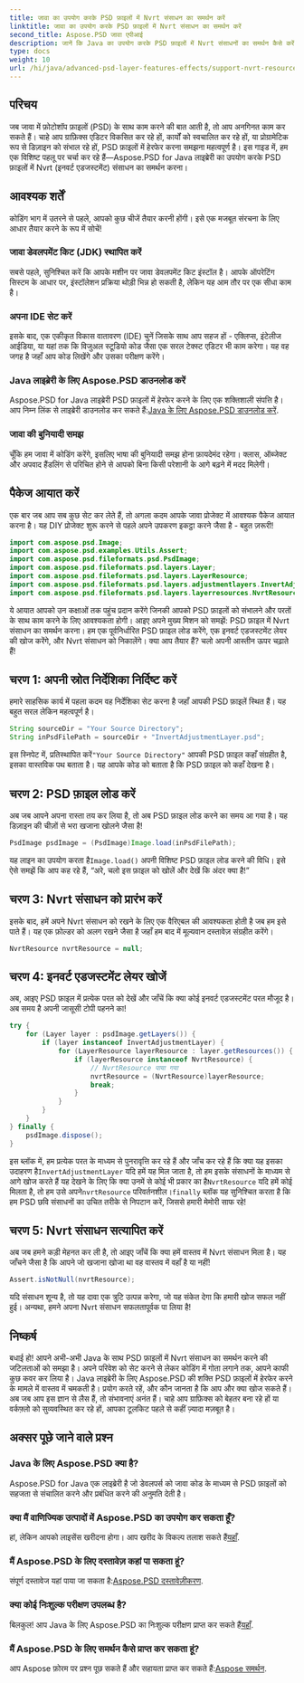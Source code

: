 ```yaml
---
title: जावा का उपयोग करके PSD फ़ाइलों में Nvrt संसाधन का समर्थन करें
linktitle: जावा का उपयोग करके PSD फ़ाइलों में Nvrt संसाधन का समर्थन करें
second_title: Aspose.PSD जावा एपीआई
description: जानें कि Java का उपयोग करके PSD फ़ाइलों में Nvrt संसाधनों का समर्थन कैसे करें। Aspose.PSD के साथ आसानी से फ़ाइलें लोड करना और मूल्यवान संसाधन निकालना सीखें।
type: docs
weight: 10
url: /hi/java/advanced-psd-layer-features-effects/support-nvrt-resource-psd-files/
---
```

## परिचय
जब जावा में फ़ोटोशॉप फ़ाइलों (PSD) के साथ काम करने की बात आती है, तो आप अनगिनत काम कर सकते हैं। चाहे आप ग्राफ़िक्स एडिटर विकसित कर रहे हों, कार्यों को स्वचालित कर रहे हों, या प्रोग्रामेटिक रूप से डिज़ाइन को संभाल रहे हों, PSD फ़ाइलों में हेरफेर करना समझना महत्वपूर्ण है। इस गाइड में, हम एक विशिष्ट पहलू पर चर्चा कर रहे हैं—Aspose.PSD for Java लाइब्रेरी का उपयोग करके PSD फ़ाइलों में Nvrt (इनवर्ट एडजस्टमेंट) संसाधन का समर्थन करना।
## आवश्यक शर्तें
कोडिंग भाग में उतरने से पहले, आपको कुछ चीजें तैयार करनी होंगी। इसे एक मजबूत संरचना के लिए आधार तैयार करने के रूप में सोचें!
### जावा डेवलपमेंट किट (JDK) स्थापित करें
सबसे पहले, सुनिश्चित करें कि आपके मशीन पर जावा डेवलपमेंट किट इंस्टॉल है। आपके ऑपरेटिंग सिस्टम के आधार पर, इंस्टॉलेशन प्रक्रिया थोड़ी भिन्न हो सकती है, लेकिन यह आम तौर पर एक सीधा काम है। 
### अपना IDE सेट करें
इसके बाद, एक एकीकृत विकास वातावरण (IDE) चुनें जिसके साथ आप सहज हों - एक्लिप्स, इंटेलीज आईडिया, या यहां तक कि विजुअल स्टूडियो कोड जैसा एक सरल टेक्स्ट एडिटर भी काम करेगा। यह वह जगह है जहाँ आप कोड लिखेंगे और उसका परीक्षण करेंगे।
### Java लाइब्रेरी के लिए Aspose.PSD डाउनलोड करें
 Aspose.PSD for Java लाइब्रेरी PSD फ़ाइलों में हेरफेर करने के लिए एक शक्तिशाली संपत्ति है। आप निम्न लिंक से लाइब्रेरी डाउनलोड कर सकते हैं:[Java के लिए Aspose.PSD डाउनलोड करें](https://releases.aspose.com/psd/java/).
### जावा की बुनियादी समझ
चूँकि हम जावा में कोडिंग करेंगे, इसलिए भाषा की बुनियादी समझ होना फ़ायदेमंद रहेगा। क्लास, ऑब्जेक्ट और अपवाद हैंडलिंग से परिचित होने से आपको बिना किसी परेशानी के आगे बढ़ने में मदद मिलेगी।
## पैकेज आयात करें
एक बार जब आप सब कुछ सेट कर लेते हैं, तो अगला कदम आपके जावा प्रोजेक्ट में आवश्यक पैकेज आयात करना है। यह DIY प्रोजेक्ट शुरू करने से पहले अपने उपकरण इकट्ठा करने जैसा है - बहुत ज़रूरी!
```java
import com.aspose.psd.Image;
import com.aspose.psd.examples.Utils.Assert;
import com.aspose.psd.fileformats.psd.PsdImage;
import com.aspose.psd.fileformats.psd.layers.Layer;
import com.aspose.psd.fileformats.psd.layers.LayerResource;
import com.aspose.psd.fileformats.psd.layers.adjustmentlayers.InvertAdjustmentLayer;
import com.aspose.psd.fileformats.psd.layers.layerresources.NvrtResource;
```
ये आयात आपको उन कक्षाओं तक पहुंच प्रदान करेंगे जिनकी आपको PSD फ़ाइलों को संभालने और परतों के साथ काम करने के लिए आवश्यकता होगी।
आइए अपने मुख्य मिशन को समझें: PSD फ़ाइल में Nvrt संसाधन का समर्थन करना। हम एक पूर्वनिर्धारित PSD फ़ाइल लोड करेंगे, एक इनवर्ट एडजस्टमेंट लेयर की खोज करेंगे, और Nvrt संसाधन को निकालेंगे। क्या आप तैयार हैं? चलो अपनी आस्तीन ऊपर चढ़ाते हैं!
## चरण 1: अपनी स्रोत निर्देशिका निर्दिष्ट करें
हमारे साहसिक कार्य में पहला कदम वह निर्देशिका सेट करना है जहाँ आपकी PSD फ़ाइलें स्थित हैं। यह बहुत सरल लेकिन महत्वपूर्ण है।
```java
String sourceDir = "Your Source Directory";
String inPsdFilePath = sourceDir + "InvertAdjustmentLayer.psd";
```
 इस स्निपेट में, प्रतिस्थापित करें`"Your Source Directory"` आपकी PSD फ़ाइल कहाँ संग्रहीत है, इसका वास्तविक पथ बताता है। यह आपके कोड को बताता है कि PSD फ़ाइल को कहाँ देखना है।
## चरण 2: PSD फ़ाइल लोड करें
अब जब आपने अपना रास्ता तय कर लिया है, तो अब PSD फ़ाइल लोड करने का समय आ गया है। यह डिज़ाइन की चीज़ों से भरा खजाना खोलने जैसा है!
```java
PsdImage psdImage = (PsdImage)Image.load(inPsdFilePath);
```
यह लाइन का उपयोग करता है`Image.load()` अपनी विशिष्ट PSD फ़ाइल लोड करने की विधि। इसे ऐसे समझें कि आप कह रहे हैं, “अरे, चलो इस फ़ाइल को खोलें और देखें कि अंदर क्या है!”
## चरण 3: Nvrt संसाधन को प्रारंभ करें
इसके बाद, हमें अपने Nvrt संसाधन को रखने के लिए एक वैरिएबल की आवश्यकता होती है जब हम इसे पाते हैं। यह एक फ़ोल्डर को अलग रखने जैसा है जहाँ हम बाद में मूल्यवान दस्तावेज़ संग्रहीत करेंगे।
```java
NvrtResource nvrtResource = null;
```
## चरण 4: इनवर्ट एडजस्टमेंट लेयर खोजें
अब, आइए PSD फ़ाइल में प्रत्येक परत को देखें और जाँचें कि क्या कोई इनवर्ट एडजस्टमेंट परत मौजूद है। अब समय है अपनी जासूसी टोपी पहनने का!
```java
try {
    for (Layer layer : psdImage.getLayers()) {
        if (layer instanceof InvertAdjustmentLayer) {
            for (LayerResource layerResource : layer.getResources()) {
                if (layerResource instanceof NvrtResource) {
                    // NvrtResource पाया गया
                    nvrtResource = (NvrtResource)layerResource;
                    break;
                }
            }
        }
    }
} finally {
    psdImage.dispose();
}
```
 इस ब्लॉक में, हम प्रत्येक परत के माध्यम से पुनरावृत्ति कर रहे हैं और जाँच कर रहे हैं कि क्या यह इसका उदाहरण है`InvertAdjustmentLayer` यदि हमें यह मिल जाता है, तो हम इसके संसाधनों के माध्यम से आगे खोज करते हैं यह देखने के लिए कि क्या उनमें से कोई भी प्रकार का है`NvrtResource` यदि हमें कोई मिलता है, तो हम उसे अपने`nvrtResource` परिवर्तनशील।`finally` ब्लॉक यह सुनिश्चित करता है कि हम PSD छवि संसाधनों का उचित तरीके से निपटान करें, जिससे हमारी मेमोरी साफ रहे!
## चरण 5: Nvrt संसाधन सत्यापित करें
अब जब हमने कड़ी मेहनत कर ली है, तो आइए जाँचें कि क्या हमें वास्तव में Nvrt संसाधन मिला है। यह जाँचने जैसा है कि आपने जो खजाना खोजा था वह वास्तव में वहाँ है या नहीं!
```java
Assert.isNotNull(nvrtResource);
```
यदि संसाधन शून्य है, तो यह दावा एक त्रुटि उत्पन्न करेगा, जो यह संकेत देगा कि हमारी खोज सफल नहीं हुई। अन्यथा, हमने अपना Nvrt संसाधन सफलतापूर्वक पा लिया है!
## निष्कर्ष
बधाई हो! आपने अभी-अभी Java के साथ PSD फ़ाइलों में Nvrt संसाधन का समर्थन करने की जटिलताओं को समझा है। अपने परिवेश को सेट करने से लेकर कोडिंग में गोता लगाने तक, आपने काफी कुछ कवर कर लिया है। Java लाइब्रेरी के लिए Aspose.PSD की शक्ति PSD फ़ाइलों में हेरफेर करने के मामले में वास्तव में चमकती है। प्रयोग करते रहें, और कौन जानता है कि आप और क्या खोज सकते हैं।
अब जब आप इस ज्ञान से लैस हैं, तो संभावनाएं अनंत हैं। चाहे आप ग्राफ़िक्स को बेहतर बना रहे हों या वर्कफ़्लो को सुव्यवस्थित कर रहे हों, आपका टूलकिट पहले से कहीं ज़्यादा मज़बूत है।
## अक्सर पूछे जाने वाले प्रश्न
### Java के लिए Aspose.PSD क्या है?
Aspose.PSD for Java एक लाइब्रेरी है जो डेवलपर्स को जावा कोड के माध्यम से PSD फ़ाइलों को सहजता से संचालित करने और प्रबंधित करने की अनुमति देती है।
### क्या मैं वाणिज्यिक उत्पादों में Aspose.PSD का उपयोग कर सकता हूँ?
 हां, लेकिन आपको लाइसेंस खरीदना होगा। आप खरीद के विकल्प तलाश सकते हैं[यहाँ](https://purchase.aspose.com/buy).
### मैं Aspose.PSD के लिए दस्तावेज़ कहां पा सकता हूं?
 संपूर्ण दस्तावेज यहां पाया जा सकता है:[Aspose.PSD दस्तावेज़ीकरण](https://reference.aspose.com/psd/java/).
### क्या कोई निःशुल्क परीक्षण उपलब्ध है?
 बिलकुल! आप Java के लिए Aspose.PSD का निःशुल्क परीक्षण प्राप्त कर सकते हैं[यहाँ](https://releases.aspose.com/).
### मैं Aspose.PSD के लिए समर्थन कैसे प्राप्त कर सकता हूं?
 आप Aspose फ़ोरम पर प्रश्न पूछ सकते हैं और सहायता प्राप्त कर सकते हैं:[Aspose समर्थन](https://forum.aspose.com/c/psd/34).